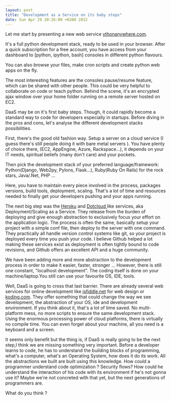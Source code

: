 ```yaml
--- 
layout: post
title: "Development as a Service on its baby steps" 
date: Sun Apr 29 20:26:09 +0200 2012
---
```


Let me start by presenting a new web service [ythonanywhere.com](http://www.pythonanywhere.com/).

It's a full python development stack, ready to be used in your browser. After a quick subscription for a free account,
you have access from your dashboard to [python, ipython,  bash] consoles in different python flavours. 

You can also browse your files, make cron scripts and create python web apps on the fly.

The most interesting features are the consoles pause/resume feature, which can be shared 
with other people. This could be very helpful to collaborate on code or teach python.
Behind the scene, it's an encrypted ajax window over your home folder running on a remote server hosted on EC2.

DaaS may be on it's first baby steps. Though, it could rapidly become a standard way to code for developers especially in startups.
Before diving in the pros and cons, let's analyse the different development stacks possibilities. 

First, there's the good old fashion way. Setup a server on a cloud service 
(I guess there's still people doing it with bare metal servers ). You have plenty of choice there, (EC2, AppEngine, Azure, Rackspace...), 
it depends on your IT needs, spiritual beliefs (many don't care) and your pockets. 

Then pick the development stack of your preferred language/framework: Python(Django, Web2py, Pylons, Flask...), Ruby(Ruby On Rails) for the rock stars, Java/.Net, PHP ... 

Here, you have to maintain every piece involved in the process, packages versions, build tools, deployment, scaling. That's a lot of time and resources needed to finally get your developers pushing and your apps running.

The next big step was the [Heroku](http://www.heroku.com) and [ Dotcloud ]( http://www.dotcloud.com ) like services, aka Deployment/Scaling as a Service. 
They release from the burden of deploying and give enough abstraction to exclusively focus your effort on the application logic. 
The process is often the same, basically setup your project with a simple conf file, then deploy to the server with one command. 
They practically all handle version control systems like git,
so your project is deployed every time you push your code. 
I believe Github helped a lot making these services exist as deployment is often tightly bound to code revisions, and Github offers an excellent API and a huge community.


We have been adding more and more abstraction to the development process in order to make it easier, faster, stronger ... 
However, there is still one constant, "localhost development". The coding itself is done on your machine/laptop.You still can use your favourite OS, IDE, tools. 

Well, DaaS is going to cross that last barrier. 
There are already several web services for online development like [jsfiddle.net](http://jsfiddle.net) for web design or [koding.com](http://koding.com).
They offer something that could change the way we see development, the abstraction of your OS, ide and development environment. 
If you think about it, that's a lot of time saved. No multi-platform mess, no more scripts to ensure the same development stack. Using the enormous processing power
of cloud platforms, there is virtually no compile time. You can even forget about your machine, all you need is a keyboard and a screen.

It seems only benefit but the thing is, if DaaS is really going to be the next step,I think we are missing something very important. 
Before a developer learns to code, he has 
to understand the building blocks of programming, what's a computer, what's an Operating System, how does it do its work. All the abstractions we built are built 
using this knowledge. How could a programmer understand code optimization ? Security flows? 
How could he understand the interaction of his code with its environment if he's not gonna use it? 
Maybe we're not concreted with that yet, but the next generations of programmers are. 


What do you think ?
